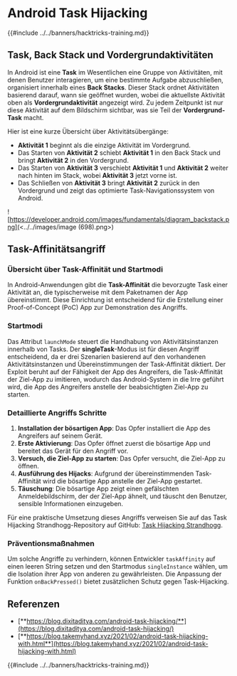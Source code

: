 # Android Task Hijacking

{{#include ../../banners/hacktricks-training.md}}

## Task, Back Stack und Vordergrundaktivitäten

In Android ist eine **Task** im Wesentlichen eine Gruppe von Aktivitäten, mit denen Benutzer interagieren, um eine bestimmte Aufgabe abzuschließen, organisiert innerhalb eines **Back Stacks**. Dieser Stack ordnet Aktivitäten basierend darauf, wann sie geöffnet wurden, wobei die aktuellste Aktivität oben als **Vordergrundaktivität** angezeigt wird. Zu jedem Zeitpunkt ist nur diese Aktivität auf dem Bildschirm sichtbar, was sie Teil der **Vordergrund-Task** macht.

Hier ist eine kurze Übersicht über Aktivitätsübergänge:

- **Aktivität 1** beginnt als die einzige Aktivität im Vordergrund.
- Das Starten von **Aktivität 2** schiebt **Aktivität 1** in den Back Stack und bringt **Aktivität 2** in den Vordergrund.
- Das Starten von **Aktivität 3** verschiebt **Aktivität 1** und **Aktivität 2** weiter nach hinten im Stack, wobei **Aktivität 3** jetzt vorne ist.
- Das Schließen von **Aktivität 3** bringt **Aktivität 2** zurück in den Vordergrund und zeigt das optimierte Task-Navigationssystem von Android.

![https://developer.android.com/images/fundamentals/diagram_backstack.png](<../../images/image (698).png>)

## Task-Affinitätsangriff

### Übersicht über Task-Affinität und Startmodi

In Android-Anwendungen gibt die **Task-Affinität** die bevorzugte Task einer Aktivität an, die typischerweise mit dem Paketnamen der App übereinstimmt. Diese Einrichtung ist entscheidend für die Erstellung einer Proof-of-Concept (PoC) App zur Demonstration des Angriffs.

### Startmodi

Das Attribut `launchMode` steuert die Handhabung von Aktivitätsinstanzen innerhalb von Tasks. Der **singleTask**-Modus ist für diesen Angriff entscheidend, da er drei Szenarien basierend auf den vorhandenen Aktivitätsinstanzen und Übereinstimmungen der Task-Affinität diktiert. Der Exploit beruht auf der Fähigkeit der App des Angreifers, die Task-Affinität der Ziel-App zu imitieren, wodurch das Android-System in die Irre geführt wird, die App des Angreifers anstelle der beabsichtigten Ziel-App zu starten.

### Detaillierte Angriffs Schritte

1. **Installation der bösartigen App**: Das Opfer installiert die App des Angreifers auf seinem Gerät.
2. **Erste Aktivierung**: Das Opfer öffnet zuerst die bösartige App und bereitet das Gerät für den Angriff vor.
3. **Versuch, die Ziel-App zu starten**: Das Opfer versucht, die Ziel-App zu öffnen.
4. **Ausführung des Hijacks**: Aufgrund der übereinstimmenden Task-Affinität wird die bösartige App anstelle der Ziel-App gestartet.
5. **Täuschung**: Die bösartige App zeigt einen gefälschten Anmeldebildschirm, der der Ziel-App ähnelt, und täuscht den Benutzer, sensible Informationen einzugeben.

Für eine praktische Umsetzung dieses Angriffs verweisen Sie auf das Task Hijacking Strandhogg-Repository auf GitHub: [Task Hijacking Strandhogg](https://github.com/az0mb13/Task_Hijacking_Strandhogg).

### Präventionsmaßnahmen

Um solche Angriffe zu verhindern, können Entwickler `taskAffinity` auf einen leeren String setzen und den Startmodus `singleInstance` wählen, um die Isolation ihrer App von anderen zu gewährleisten. Die Anpassung der Funktion `onBackPressed()` bietet zusätzlichen Schutz gegen Task-Hijacking.

## **Referenzen**

- [**https://blog.dixitaditya.com/android-task-hijacking/**](https://blog.dixitaditya.com/android-task-hijacking/)
- [**https://blog.takemyhand.xyz/2021/02/android-task-hijacking-with.html**](https://blog.takemyhand.xyz/2021/02/android-task-hijacking-with.html)

{{#include ../../banners/hacktricks-training.md}}
